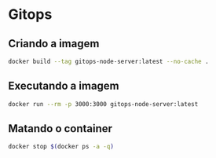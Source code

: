 # Gitops

## Criando a imagem
```bash
docker build --tag gitops-node-server:latest --no-cache .
```

## Executando a imagem
```bash
docker run --rm -p 3000:3000 gitops-node-server:latest
```

## Matando o container
```bash
docker stop $(docker ps -a -q)
```